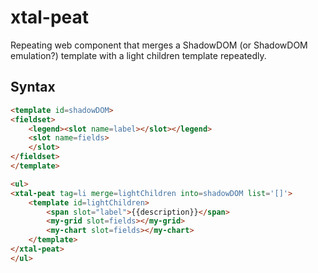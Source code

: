 # xtal-peat
Repeating web component that merges a ShadowDOM (or ShadowDOM emulation?) template with a light children template repeatedly.

## Syntax

```html
<template id=shadowDOM>
<fieldset>
    <legend><slot name=label></slot></legend>
    <slot name=fields>
    </slot>
</fieldset>
</template>

<ul>
<xtal-peat tag=li merge=lightChildren into=shadowDOM list='[]'>
    <template id=lightChildren>
        <span slot="label">{{description}}</span>
        <my-grid slot=fields></my-grid>
        <my-chart slot=fields></my-chart>
    </template>
</xtal-peat>
</ul>
```